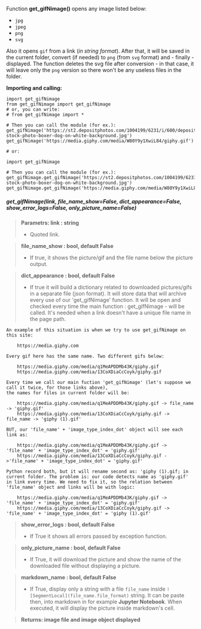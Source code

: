 Function **get_gifNimage()** opens any image listed below:
* `jpg`
* `jpeg`
* `png`
* `svg`

Also it opens `gif` from a link (*in string format*). 
After that, it will be saved in the current folder, convert (if needed) to `png` (from `svg` format) and - finally - displayed. 
The function deletes the svg file after conversion - in that case, it will leave only the `png` version so there won't be any useless files in the folder.

**Importing and calling:**
```
import get_gifNimage
from get_gifNimage import get_gifNimage
# or, you can write:
# from get_gifNimage import *

# Then you can call the module (for ex.):
get_gifNimage('https://st2.depositphotos.com/1004199/6231/i/600/depositphotos_62310947-stock-photo-boxer-dog-on-white-background.jpg')
get_gifNimage('https://media.giphy.com/media/W80Y9y1XwiL84/giphy.gif')

# or:

import get_gifNimage

# Then you can call the module (for ex.):
get_gifNimage.get_gifNimage('https://st2.depositphotos.com/1004199/6231/i/600/depositphotos_62310947-stock-photo-boxer-dog-on-white-background.jpg')
get_gifNimage.get_gifNimage('https://media.giphy.com/media/W80Y9y1XwiL84/giphy.gif')
```
##### get_gifNimage(link, file_name_show=False, dict_appearance=False, show_error_logs=False, only_picture_name=False)

>**Parametrs:	link : string**
> - Quoted link.

> **file_name_show : bool, default False**
> - If true, it shows the picture/gif and the file name below the picture output.

> **dict_appearance : bool, default False**
> - If true it will build a dictionary related to downloaded pictures/gifs in a separate file (json format). 
It will store data that will archive every use of our 'get_gifNimage' function.
It will be open and checked every time the main function : get_gifNimage - will be called.
It's needed when a link doesn't have a unique file name in the page path.

    An example of this situation is when we try to use get_gifNimage on this site:

        https://media.giphy.com

    Every gif here has the same name. Two different gifs below:

        https://media.giphy.com/media/q1MeAPDDMb43K/giphy.gif
        https://media.giphy.com/media/13CoXDiaCcCoyk/giphy.gif

    Every time we call our main fuction 'get_gifNimage' (let's suppose we call it twice, for those links above), 
    the names for files in current folder will be:

        https://media.giphy.com/media/q1MeAPDDMb43K/giphy.gif -> file_name -> 'giphy.gif'
        https://media.giphy.com/media/13CoXDiaCcCoyk/giphy.gif -> file_name -> 'giphy (1).gif'

    BUT, our 'file_name' + 'image_type_index_dot' object will see each link as:

        https://media.giphy.com/media/q1MeAPDDMb43K/giphy.gif -> 'file_name' + 'image_type_index_dot' = 'giphy.gif'
        https://media.giphy.com/media/13CoXDiaCcCoyk/giphy.gif ->'file_name' + 'image_type_index_dot' = 'giphy.gif'

    Python record both, but it will rename second as: 'giphy (1).gif; in current folder. The problem is: our code detects name as 'giphy.gif' in link every time. We need to fix it, so the relation between 'file_name' object and links will be with logic:

        https://media.giphy.com/media/q1MeAPDDMb43K/giphy.gif -> 'file_name' + 'image_type_index_dot' = 'giphy.gif'
        https://media.giphy.com/media/13CoXDiaCcCoyk/giphy.gif -> 'file_name' + 'image_type_index_dot' = 'giphy (1).gif'

> **show_error_logs : bool, default False**
> - If True it shows all errors passed by exception function.

> **only_picture_name : bool, default False**
> - If True, it will download the picture and show the name of the downloaded file without displaying a picture.

> **markdown_name : bool, default False**
> - If True, display only a string with a file `file_name` inside `![SegmentLocal](file_name.file_format)` string.
It can be paste then, into markdown in for example **Jupyter Notebook**. When executed, 
it will display the picture inside markdown's cell.

> **Returns: image file and image object displayed**